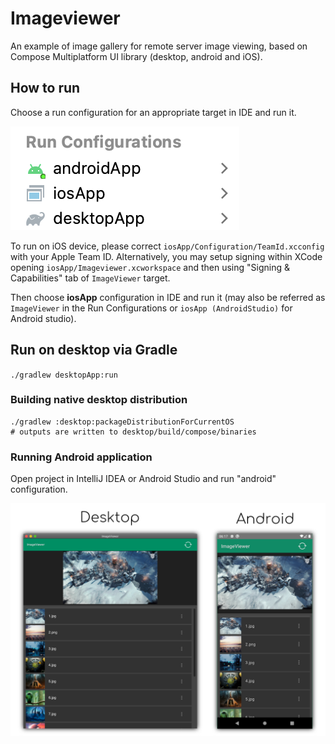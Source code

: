# Imageviewer

An example of image gallery for remote server image viewing,
based on Compose Multiplatform UI library (desktop, android and iOS).

## How to run

Choose a run configuration for an appropriate target in IDE and run it.

![run-configurations.png](run-configurations.png)

To run on iOS device, please correct `iosApp/Configuration/TeamId.xcconfig` with your Apple Team ID.
Alternatively, you may setup signing within XCode opening `iosApp/Imageviewer.xcworkspace` and then
using "Signing & Capabilities" tab of `ImageViewer` target.

Then choose **iosApp** configuration in IDE and run it
(may also be referred as `ImageViewer` in the Run Configurations or `iosApp (AndroidStudio)` for Android studio).

## Run on desktop via Gradle

`./gradlew desktopApp:run`

### Building native desktop distribution

```
./gradlew :desktop:packageDistributionForCurrentOS
# outputs are written to desktop/build/compose/binaries
```

### Running Android application

Open project in IntelliJ IDEA or Android Studio and run "android" configuration.

![Desktop](screenshots/imageviewer.png)
